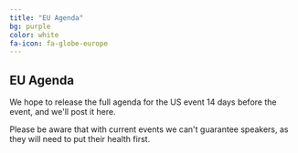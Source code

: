 ```yaml
---
title: "EU Agenda"
bg: purple
color: white
fa-icon: fa-globe-europe
---
```


## EU Agenda

We hope to release the full agenda for the US event 14 days before the event, and we'll post it here.

Please be aware that with current events we can't guarantee speakers, as they will need to put their health first.
